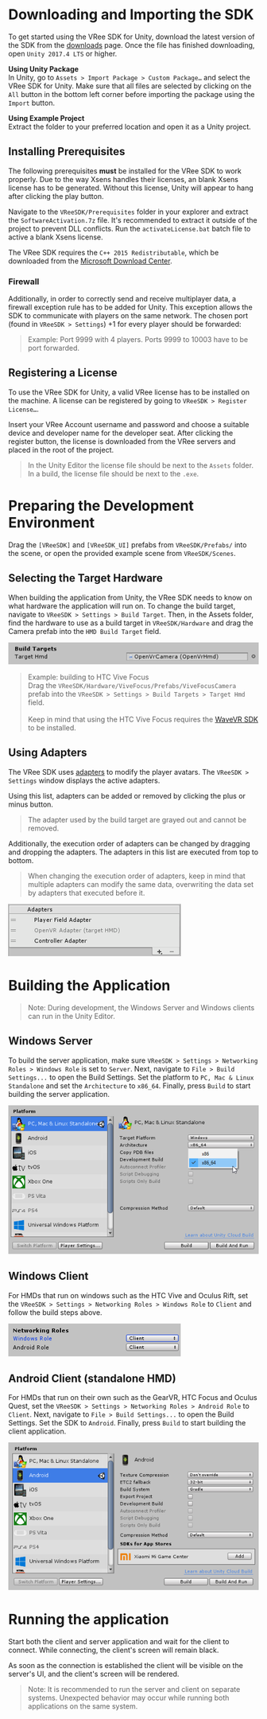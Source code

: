 # Downloading and Importing the SDK

To get started using the VRee SDK for Unity, download the latest version of the SDK from the [downloads](http://developer.vree.world/downloads) page. Once the file has finished downloading, open `Unity 2017.4 LTS` or higher.

**Using Unity Package** <br>
In Unity, go to `Assets > Import Package > Custom Package…` and select the VRee SDK for Unity. Make sure that all files are selected by clicking on the `All` button in the bottom left corner before importing the package using the `Import` button.

**Using Example Project** <br>
Extract the folder to your preferred location and open it as a Unity project.

## Installing Prerequisites

The following prerequisites **must** be installed for the VRee SDK to work properly. Due to the way Xsens handles their licenses, an blank Xsens license has to be generated. Without this license, Unity will appear to hang after clicking the play button.

Navigate to the `VReeSDK/Prerequisites` folder in your explorer and extract the `SoftwareActivation.7z` file. It's recommended to extract it outside of the project to prevent DLL conflicts. Run the `activateLicense.bat` batch file to active a blank Xsens license.

The VRee SDK requires the `C++ 2015 Redistributable`, which be downloaded from the [Microsoft Download Center](https://www.microsoft.com/en-us/download/details.aspx?id=53840).

### Firewall

Additionally, in order to correctly send and receive multiplayer data, a firewall exception rule has to be added for Unity. This exception allows the SDK to communicate with players on the same network.
The chosen port (found in `VReeSDK > Settings`) +1 for every player should be forwarded:

> Example: Port 9999 with 4 players. Ports 9999 to 10003 have to be port forwarded.

## Registering a License

To use the VRee SDK for Unity, a valid VRee license has to be installed on the machine. A license can be registered by going to `VReeSDK > Register License…`.

Insert your VRee Account username and password and choose a suitable device and developer name for the developer seat. After clicking the register button, the license is downloaded from the VRee servers and placed in the root of the project.

> In the Unity Editor the license file should be next to the `Assets` folder. In a build, the license file should be next to the `.exe`.

# Preparing the Development Environment

Drag the `[VReeSDK]` and `[VReeSDK_UI]` prefabs from `VReeSDK/Prefabs/` into the scene, or open the provided example scene from `VReeSDK/Scenes`.

## Selecting the Target Hardware

When building the application from Unity, the VRee SDK needs to know on what hardware the application will run on. To change the build target, navigate to `VReeSDK > Settings > Build Target`. Then, in the Assets folder, find the hardware to use as a build target in `VReeSDK/Hardware` and drag the Camera prefab into the `HMD Build Target` field.

![Alt](./images/getting-started/hmd-build-target.png "Hmd Build Target.")

> Example: building to HTC Vive Focus<br>
> Drag the `VReeSDK/Hardware/ViveFocus/Prefabs/ViveFocusCamera` prefab into the `VReeSDK > Settings > Build Targets > Target Hmd` field. <br><br> Keep in mind that using the HTC Vive Focus requires the [WaveVR SDK]("https://developer.vive.com/resources/mobile-vr/") to be installed.

## Using Adapters

The VRee SDK uses [adapters]("adapters.md") to modify the player avatars. The `VReeSDK > Settings` window displays the active adapters.

Using this list, adapters can be added or removed by clicking the plus or minus button.

> The adapter used by the build target are grayed out and cannot be removed.

Additionally, the execution order of adapters can be changed by dragging and dropping the adapters. The adapters in this list are executed from top to bottom.

> When changing the execution order of adapters, keep in mind that multiple adapters can modify the same data, overwriting the data set by adapters that executed before it.

![Alt](./images/getting-started/using-adapters.png "Adapter execution order.")

# Building the Application

> Note: During development, the Windows Server and Windows clients can run in the Unity Editor.

## Windows Server

To build the server application, make sure `VReeSDK > Settings > Networking Roles > Windows Role` is set to `Server`. Next, navigate to `File > Build Settings...` to open the Build Settings. Set the platform to `PC, Mac & Linux Standalone` and set the `Architecture` to `x86_64`. Finally, press `Build` to start building the server application.

![Alt](./images/getting-started/windows-architecture.png "Windows build settings.")

## Windows Client

For HMDs that run on windows such as the HTC Vive and Oculus Rift, set the `VReeSDK > Settings > Networking Roles > Windows Role` to `Client` and follow the build steps above.

![Alt](./images/getting-started/windows-client-role.png "Windows client role.")

## Android Client (standalone HMD)

For HMDs that run on their own such as the GearVR, HTC Focus and Oculus Quest, set the `VReeSDK > Settings > Networking Roles > Android Role` to `Client`. Next, navigate to `File > Build Settings...` to open the Build Settings. Set the SDK to `Android`. Finally, press `Build` to start building the client application.

![Alt](./images/getting-started/android-selected.png "Android build target.")

# Running the application

Start both the client and server application and wait for the client to connect. While connecting, the client's screen will remain black.

As soon as the connection is established the client will be visible on the server's UI, and the client's screen will be rendered.

> Note: It is recommended to run the server and client on separate systems. Unexpected behavior may occur while running both applications on the same system.

